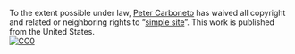 To the extent possible under law,
[Peter Carboneto](http://pcarbo.github.io)
has waived all copyright and related or neighboring rights to
&ldquo;[simple site](http://github.com/pcarbo/simple_site)&rdquo;.
This work is published from the United States.
<br/>
[![CC0](http://i.creativecommons.org/p/zero/1.0/88x31.png)](http://creativecommons.org/publicdomain/zero/1.0/)
